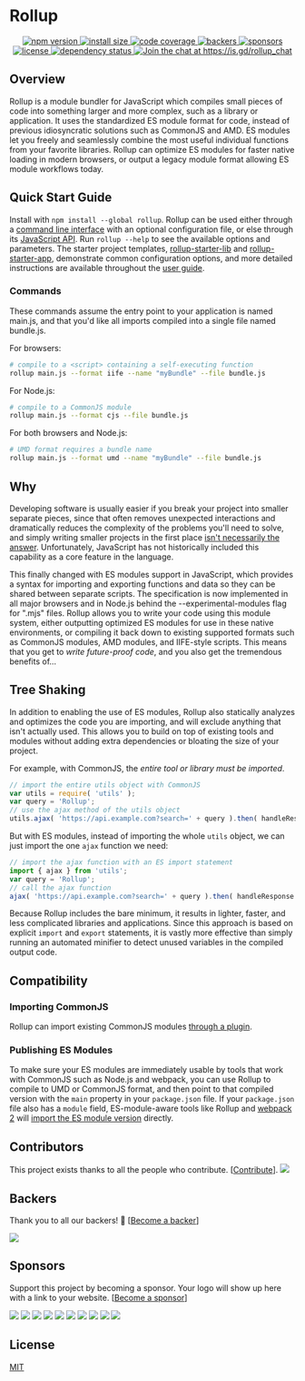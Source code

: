 # Rollup

<p align="center">
  <a href="https://www.npmjs.com/package/rollup">
    <img src="https://img.shields.io/npm/v/rollup.svg" alt="npm version" >
  </a>
  <a href="https://packagephobia.now.sh/result?p=rollup">
    <img src="https://packagephobia.now.sh/badge?p=rollup" alt="install size" >
  </a>
  <a href="https://codecov.io/gh/rollup/rollup">
    <img src="https://codecov.io/gh/rollup/rollup/graph/badge.svg" alt="code coverage" >
  </a>
  <a href="#backers" alt="sponsors on Open Collective">
      <img src="https://opencollective.com/rollup/backers/badge.svg" alt="backers" >
  </a> 
  <a href="#sponsors" alt="Sponsors on Open Collective">
    <img src="https://opencollective.com/rollup/sponsors/badge.svg" alt="sponsors" >
  </a> 
  <a href="https://github.com/rollup/rollup/blob/master/LICENSE.md">
    <img src="https://img.shields.io/npm/l/rollup.svg" alt="license">
  </a>
  <a href="https://david-dm.org/rollup/rollup">
    <img src="https://david-dm.org/rollup/rollup/status.svg" alt="dependency status">
  </a>
  <a href='https://is.gd/rollup_chat?utm_source=badge&utm_medium=badge&utm_campaign=pr-badge&utm_content=badge'>
    <img src='https://img.shields.io/discord/466787075518365708?color=778cd1&label=chat' alt='Join the chat at https://is.gd/rollup_chat'>
  </a>
</p>


## Overview

Rollup is a module bundler for JavaScript which compiles small pieces of code into something larger and more complex, such as a library or application. It uses the standardized ES module format for code, instead of previous idiosyncratic solutions such as CommonJS and AMD. ES modules let you freely and seamlessly combine the most useful individual functions from your favorite libraries. Rollup can optimize ES modules for faster native loading in modern browsers, or output a legacy module format allowing ES module workflows today.

## Quick Start Guide

Install with `npm install --global rollup`. Rollup can be used either through a [command line interface](https://rollupjs.org/#command-line-reference) with an optional configuration file, or else through its [JavaScript API](https://rollupjs.org/guide/en/#javascript-api). Run `rollup --help` to see the available options and parameters. The starter project templates, [rollup-starter-lib](https://github.com/rollup/rollup-starter-lib) and [rollup-starter-app](https://github.com/rollup/rollup-starter-app), demonstrate common configuration options, and more detailed instructions are available throughout the [user guide](https://rollupjs.org/).

### Commands

These commands assume the entry point to your application is named main.js, and that you'd like all imports compiled into a single file named bundle.js.

For browsers:

```bash
# compile to a <script> containing a self-executing function
rollup main.js --format iife --name "myBundle" --file bundle.js
```

For Node.js:

```bash
# compile to a CommonJS module
rollup main.js --format cjs --file bundle.js
```

For both browsers and Node.js:

```bash
# UMD format requires a bundle name
rollup main.js --format umd --name "myBundle" --file bundle.js
```

## Why

Developing software is usually easier if you break your project into smaller separate pieces, since that often removes unexpected interactions and dramatically reduces the complexity of the problems you'll need to solve, and simply writing smaller projects in the first place [isn't necessarily the answer](https://medium.com/@Rich_Harris/small-modules-it-s-not-quite-that-simple-3ca532d65de4). Unfortunately, JavaScript has not historically included this capability as a core feature in the language.

This finally changed with ES modules support in JavaScript, which provides a syntax for importing and exporting functions and data so they can be shared between separate scripts. The specification is now implemented in all major browsers and in Node.js behind the --experimental-modules flag for ".mjs" files. Rollup allows you to write your code using this module system, either outputting optimized ES modules for use in these native environments, or compiling it back down to existing supported formats such as CommonJS modules, AMD modules, and IIFE-style scripts. This means that you get to *write future-proof code*, and you also get the tremendous benefits of...

## Tree Shaking

In addition to enabling the use of ES modules, Rollup also statically analyzes and optimizes the code you are importing, and will exclude anything that isn't actually used. This allows you to build on top of existing tools and modules without adding extra dependencies or bloating the size of your project.

For example, with CommonJS, the *entire tool or library must be imported*.

```js
// import the entire utils object with CommonJS
var utils = require( 'utils' );
var query = 'Rollup';
// use the ajax method of the utils object
utils.ajax( 'https://api.example.com?search=' + query ).then( handleResponse );
```

But with ES modules, instead of importing the whole `utils` object, we can just import the one `ajax` function we need:

```js
// import the ajax function with an ES import statement
import { ajax } from 'utils';
var query = 'Rollup';
// call the ajax function
ajax( 'https://api.example.com?search=' + query ).then( handleResponse );
```

Because Rollup includes the bare minimum, it results in lighter, faster, and less complicated libraries and applications. Since this approach is based on explicit `import` and `export` statements, it is vastly more effective than simply running an automated minifier to detect unused variables in the compiled output code.

## Compatibility

### Importing CommonJS

Rollup can import existing CommonJS modules [through a plugin](https://github.com/rollup/plugins/tree/master/packages/commonjs).

### Publishing ES Modules

To make sure your ES modules are immediately usable by tools that work with CommonJS such as Node.js and webpack, you can use Rollup to compile to UMD or CommonJS format, and then point to that compiled version with the `main` property in your `package.json` file. If your `package.json` file also has a `module` field, ES-module-aware tools like Rollup and [webpack 2](https://webpack.js.org/) will [import the ES module version](https://github.com/rollup/rollup/wiki/pkg.module) directly.

## Contributors

This project exists thanks to all the people who contribute. [[Contribute](CONTRIBUTING.md)].
<a href="https://github.com/rollup/rollup/graphs/contributors"><img src="https://opencollective.com/rollup/contributors.svg?width=890" /></a>


## Backers

Thank you to all our backers! 🙏 [[Become a backer](https://opencollective.com/rollup#backer)]

<a href="https://opencollective.com/rollup#backers" target="_blank"><img src="https://opencollective.com/rollup/backers.svg?width=890"></a>


## Sponsors

Support this project by becoming a sponsor. Your logo will show up here with a link to your website. [[Become a sponsor](https://opencollective.com/rollup#sponsor)]

<a href="https://opencollective.com/rollup/sponsor/0/website" target="_blank"><img src="https://opencollective.com/rollup/sponsor/0/avatar.svg"></a>
<a href="https://opencollective.com/rollup/sponsor/1/website" target="_blank"><img src="https://opencollective.com/rollup/sponsor/1/avatar.svg"></a>
<a href="https://opencollective.com/rollup/sponsor/2/website" target="_blank"><img src="https://opencollective.com/rollup/sponsor/2/avatar.svg"></a>
<a href="https://opencollective.com/rollup/sponsor/3/website" target="_blank"><img src="https://opencollective.com/rollup/sponsor/3/avatar.svg"></a>
<a href="https://opencollective.com/rollup/sponsor/4/website" target="_blank"><img src="https://opencollective.com/rollup/sponsor/4/avatar.svg"></a>
<a href="https://opencollective.com/rollup/sponsor/5/website" target="_blank"><img src="https://opencollective.com/rollup/sponsor/5/avatar.svg"></a>
<a href="https://opencollective.com/rollup/sponsor/6/website" target="_blank"><img src="https://opencollective.com/rollup/sponsor/6/avatar.svg"></a>
<a href="https://opencollective.com/rollup/sponsor/7/website" target="_blank"><img src="https://opencollective.com/rollup/sponsor/7/avatar.svg"></a>
<a href="https://opencollective.com/rollup/sponsor/8/website" target="_blank"><img src="https://opencollective.com/rollup/sponsor/8/avatar.svg"></a>
<a href="https://opencollective.com/rollup/sponsor/9/website" target="_blank"><img src="https://opencollective.com/rollup/sponsor/9/avatar.svg"></a>



## License

[MIT](https://github.com/rollup/rollup/blob/master/LICENSE.md)
